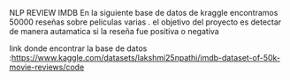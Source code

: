 NLP REVIEW IMDB
En la siguiente base de datos de kraggle encontramos 50000 reseñas sobre peliculas varias . el objetivo del proyecto es detectar de manera autamatica si la reseña fue positiva o negativa

link donde encontrar la base de datos :https://www.kaggle.com/datasets/lakshmi25npathi/imdb-dataset-of-50k-movie-reviews/code
